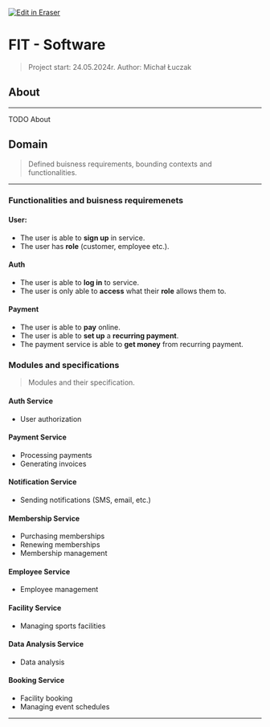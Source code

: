 <p><a target="_blank" href="https://app.eraser.io/workspace/Vwxj9n8cr8OMQBXLh7dP" id="edit-in-eraser-github-link"><img alt="Edit in Eraser" src="https://firebasestorage.googleapis.com/v0/b/second-petal-295822.appspot.com/o/images%2Fgithub%2FOpen%20in%20Eraser.svg?alt=media&amp;token=968381c8-a7e7-472a-8ed6-4a6626da5501"></a></p>

# **FIT - Software**
> Project start: 24.05.2024r. 
Author: Michał Łuczak

## About
---

TODO About 



## **Domain**
> Defined buisness requirements, bounding contexts and functionalities. 

---

### Functionalities and buisness requiremenets
#### User:
- The user is able to **sign up** in service.
- The user has **role** (customer, employee etc.).
#### Auth
- The user is able to **log in** to service.
- The user is only able to **access** what their **role** allows them to.
#### Payment
- The user is able to **pay** online.
- The user is able to **set up** a **recurring payment**.
- The payment service is able to **get money** from recurring payment.


### Modules and specifications
> Modules and their specification.



#### Auth Service
- User authorization
#### Payment Service
- Processing payments
- Generating invoices
#### Notification Service
- Sending notifications (SMS, email, etc.)
#### Membership Service
- Purchasing memberships
- Renewing memberships
- Membership management
#### Employee Service
- Employee management
#### Facility Service
- Managing sports facilities
#### Data Analysis Service
- Data analysis
#### Booking Service
- Facility booking
- Managing event schedules
---





<!--- Eraser file: https://app.eraser.io/workspace/Vwxj9n8cr8OMQBXLh7dP --->